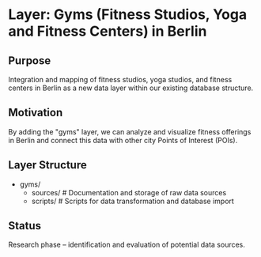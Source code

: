 # Layer: Gyms (Fitness Studios, Yoga and Fitness Centers) in Berlin

## Purpose
Integration and mapping of fitness studios, yoga studios, and fitness centers in Berlin as a new data layer within our existing database structure.

## Motivation
By adding the "gyms" layer, we can analyze and visualize fitness offerings in Berlin and connect this data with other city Points of Interest (POIs).

## Layer Structure
- gyms/
  - sources/      # Documentation and storage of raw data sources
  - scripts/      # Scripts for data transformation and database import

## Status
Research phase – identification and evaluation of potential data sources.
